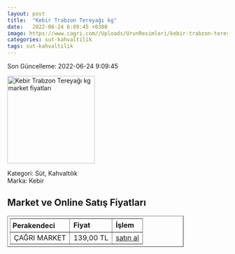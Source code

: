 ```yaml
---
layout: post
title:  "Kebir Trabzon Tereyağı kg"
date:   2022-06-24 6:09:45 +0300
image: https://www.cagri.com//Uploads/UrunResimleri/kebir-trabzon-tereyagi-kg-4e9b.jpg
categories: sut-kahvaltilik
tags: sut-kahvaltilik
---
```


Son Güncelleme: 2022-06-24 9:09:45

<img src="https://www.cagri.com//Uploads/UrunResimleri/kebir-trabzon-tereyagi-kg-4e9b.jpg" width="200" alt="Kebir Trabzon Tereyağı kg market fiyatları" />

Kategori: Süt, Kahvaltılık
<br />
Marka: Kebir

<h2>Market ve Online Satış Fiyatları</h2>

<table border="1" style="padding: 5px;width:80%;">
  <tr>
    <td style="padding: 5px;"><strong>Perakendeci</strong></td>
    <td><strong>Fiyat</strong></td>
    <td><strong>İşlem</strong></td>
  </tr>
  <tr>
              <td title="Çağrı Market">ÇAĞRI MARKET</td>
              <td>139,00 TL</td>
              <td><a title="Çağrı Market" target="_blank" href="https://www.cagri.com/kebir-trabzon-tereyagi-kg">satın al</a></td>
            </tr>
</table>

